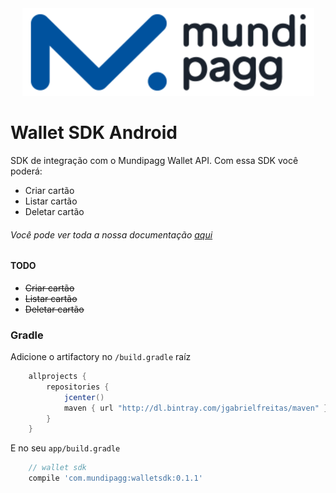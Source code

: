
<center><img src="/art/mundilogo.png"></center>

# Wallet SDK Android

SDK de integração com o Mundipagg Wallet API.
Com essa SDK você poderá:

* Criar cartão
* Listar cartão
* Deletar cartão

###### Você pode ver toda a nossa documentação [aqui](https://github.com/mundipagg/mundipagg-wallet-android/wiki/Getting-Started)

#### TODO
* ~~Criar cartão~~
* ~~Listar cartão~~
* ~~Deletar cartão~~

### Gradle

Adicione o artifactory no `/build.gradle` raíz

```gradle
    allprojects {
        repositories {
            jcenter()
            maven { url "http://dl.bintray.com/jgabrielfreitas/maven" }
        }
    }
```

E no seu `app/build.gradle`
```gradle
    // wallet sdk
    compile 'com.mundipagg:walletsdk:0.1.1'
```

